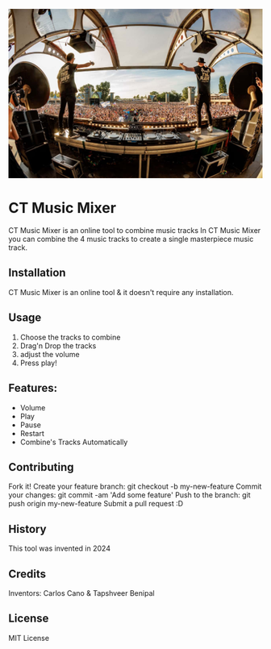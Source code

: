 ![Reference img](./images/Reference%20Image.jpg)

# CT Music Mixer
CT Music Mixer is an online tool to combine music tracks In CT Music Mixer you can combine the 4 music tracks to create a single masterpiece music track.

## Installation
CT Music Mixer is an online tool & it doesn't require any installation.

## Usage
1. Choose the tracks to combine
2. Drag'n Drop the tracks
3. adjust the volume
4. Press play!

## Features:
- Volume
- Play
- Pause
- Restart
- Combine's Tracks Automatically 

## Contributing
Fork it!
Create your feature branch: git checkout -b my-new-feature
Commit your changes: git commit -am 'Add some feature'
Push to the branch: git push origin my-new-feature
Submit a pull request :D

## History
This tool was invented in 2024

## Credits
Inventors: Carlos Cano & Tapshveer Benipal

## License
MIT License